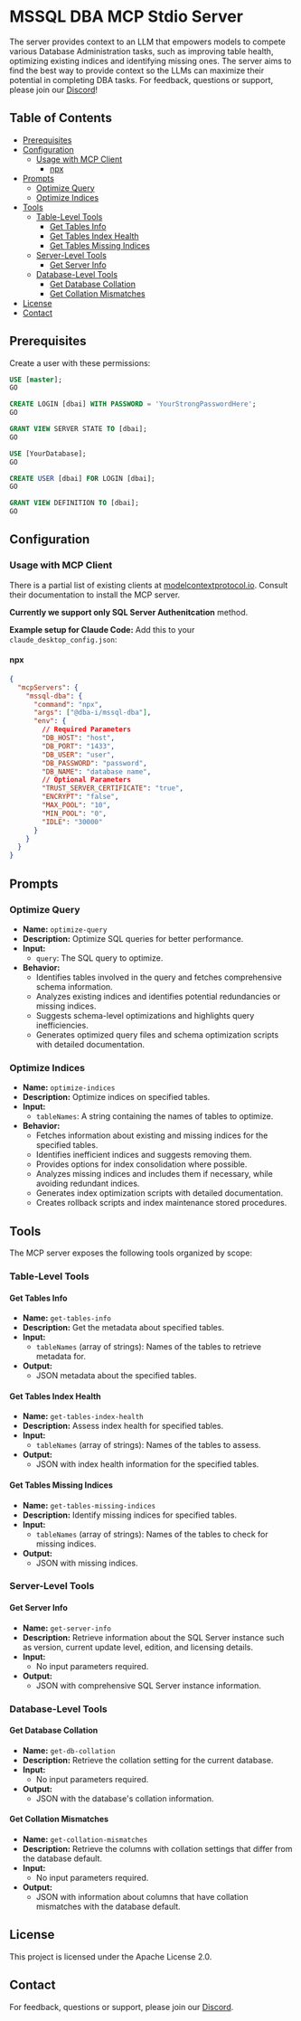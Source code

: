 # MSSQL DBA MCP Stdio Server

The server provides context to an LLM that empowers models to compete various Database Administration tasks, such as improving table health, optimizing existing indices and identifying missing ones. The server aims to find the best way to provide context so the LLMs can maximize their potential in completing DBA tasks. For feedback, questions or support, please join our [Discord](https://discord.gg/Fs3Nqpgx)!

## Table of Contents

- [Prerequisites](#prerequisites)
- [Configuration](#configuration)
  - [Usage with MCP Client](#usage-with-mcp-client)
    - [npx](#npx)
- [Prompts](#prompts)
  - [Optimize Query](#1-optimize-query)
  - [Optimize Indices](#2-optimize-indices)
- [Tools](#tools)
  - [Table-Level Tools](#table-level-tools)
    - [Get Tables Info](#1-get-tables-info)
    - [Get Tables Index Health](#2-get-tables-index-health)
    - [Get Tables Missing Indices](#3-get-tables-missing-indices)
  - [Server-Level Tools](#server-level-tools)
    - [Get Server Info](#4-get-server-info)
  - [Database-Level Tools](#database-level-tools)
    - [Get Database Collation](#5-get-database-collation)
    - [Get Collation Mismatches](#6-get-collation-mismatches)
- [License](#license)
- [Contact](#contact)

## Prerequisites

Create a user with these permissions:

```sql
USE [master];
GO

CREATE LOGIN [dbai] WITH PASSWORD = 'YourStrongPasswordHere';
GO

GRANT VIEW SERVER STATE TO [dbai];
GO

USE [YourDatabase];
GO

CREATE USER [dbai] FOR LOGIN [dbai];
GO

GRANT VIEW DEFINITION TO [dbai];
GO
```

## Configuration

### Usage with MCP Client

There is a partial list of existing clients at [modelcontextprotocol.io](https://modelcontextprotocol.io/clients). Consult their documentation to install the MCP server.

**Currently we support only SQL Server Authenitcation** method.

**Example setup for Claude Code:** Add this to your `claude_desktop_config.json`:

#### npx

```json
{
  "mcpServers": {
    "mssql-dba": {
      "command": "npx",
      "args": ["@dba-i/mssql-dba"],
      "env": {
        // Required Parameters
        "DB_HOST": "host",
        "DB_PORT": "1433",
        "DB_USER": "user",
        "DB_PASSWORD": "password",
        "DB_NAME": "database name",
        // Optional Parameters
        "TRUST_SERVER_CERTIFICATE": "true",
        "ENCRYPT": "false",
        "MAX_POOL": "10",
        "MIN_POOL": "0",
        "IDLE": "30000"
      }
    }
  }
}
```

## Prompts

### Optimize Query

- **Name:** `optimize-query`
- **Description:** Optimize SQL queries for better performance.
- **Input:**
  - `query`: The SQL query to optimize.
- **Behavior:**
  - Identifies tables involved in the query and fetches comprehensive schema information.
  - Analyzes existing indices and identifies potential redundancies or missing indices.
  - Suggests schema-level optimizations and highlights query inefficiencies.
  - Generates optimized query files and schema optimization scripts with detailed documentation.

### Optimize Indices

- **Name:** `optimize-indices`
- **Description:** Optimize indices on specified tables.
- **Input:**
  - `tableNames`: A string containing the names of tables to optimize.
- **Behavior:**
  - Fetches information about existing and missing indices for the specified tables.
  - Identifies inefficient indices and suggests removing them.
  - Provides options for index consolidation where possible.
  - Analyzes missing indices and includes them if necessary, while avoiding redundant indices.
  - Generates index optimization scripts with detailed documentation.
  - Creates rollback scripts and index maintenance stored procedures.

## Tools

The MCP server exposes the following tools organized by scope:

### Table-Level Tools

#### Get Tables Info

- **Name:** `get-tables-info`
- **Description:** Get the metadata about specified tables.
- **Input:**
  - `tableNames` (array of strings): Names of the tables to retrieve metadata for.
- **Output:**
  - JSON metadata about the specified tables.

#### Get Tables Index Health

- **Name:** `get-tables-index-health`
- **Description:** Assess index health for specified tables.
- **Input:**
  - `tableNames` (array of strings): Names of the tables to assess.
- **Output:**
  - JSON with index health information for the specified tables.

#### Get Tables Missing Indices

- **Name:** `get-tables-missing-indices`
- **Description:** Identify missing indices for specified tables.
- **Input:**
  - `tableNames` (array of strings): Names of the tables to check for missing indices.
- **Output:**
  - JSON with missing indices.

### Server-Level Tools

#### Get Server Info

- **Name:** `get-server-info`
- **Description:** Retrieve information about the SQL Server instance such as version, current update level, edition, and licensing details.
- **Input:**
  - No input parameters required.
- **Output:**
  - JSON with comprehensive SQL Server instance information.

### Database-Level Tools

#### Get Database Collation

- **Name:** `get-db-collation`
- **Description:** Retrieve the collation setting for the current database.
- **Input:**
  - No input parameters required.
- **Output:**
  - JSON with the database's collation information.

#### Get Collation Mismatches

- **Name:** `get-collation-mismatches`
- **Description:** Retrieve the columns with collation settings that differ from the database default.
- **Input:**
  - No input parameters required.
- **Output:**
  - JSON with information about columns that have collation mismatches with the database default.

## License

This project is licensed under the Apache License 2.0.

## Contact

For feedback, questions or support, please join our [Discord](https://discord.gg/G9GGkrykBj).
